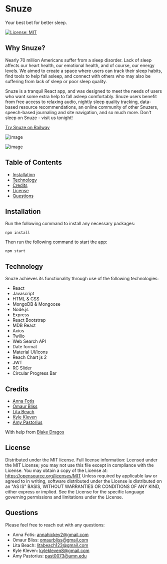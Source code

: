 # Snuze
Your best bet for better sleep.

[![License: MIT](https://img.shields.io/badge/License-MIT-yellow.svg)](https://opensource.org/licenses/MIT)

## Why Snuze?

Nearly 70 million Americans suffer from a sleep disorder. Lack of sleep affects our heart health, our emotional health, and of course, our energy levels. We aimed to create a space where users can track their sleep habits, find tools to help fall asleep, and connect with others who may also be suffering from lack of sleep or poor sleep quality.

Snuze is a tranquil React app, and was designed to meet the needs of users who want some extra help to fall asleep comfortably. Snuze users benefit from free access to relaxing audio, nightly sleep quality tracking, data-based resource recommendations, an online community of other Snuzers, speech-based journaling and site navigation, and so much more. Don't sleep on Snuze - visit us tonight!

[Try Snuze on Railway](https://snueze-production.up.railway.app/)

![image](https://user-images.githubusercontent.com/74335621/119747814-23fbbf80-be59-11eb-9edb-09f1ab6893a3.png)

![image](https://user-images.githubusercontent.com/74335621/119746645-856e5f00-be56-11eb-8047-7027eee7da4e.png)

## Table of Contents 

* [Installation](#installation)
* [Technology](#technology)
* [Credits](#credits)
* [License](#license)
* [Questions](#questions)

## Installation
Run the following command to install any necessary packages:
```
npm install
```
Then run the following command to start the app:
```
npm start
```

## Technology

Snuze achieves its functionality through use of the following technologies:

- React
- Javascript
- HTML & CSS
- MongoDB & Mongoose
- Node.js
- Express
- React Bootstrap
- MDB React
- Axios
- Twilio
- Web Search API
- Date format
- Material UI/Icons
- Reach Chart js 2
- JWT
- RC Slider
- Circular Progress Bar

## Credits

- [Anna Fotis](https://github.com/AHFotis)
- [Omaur Bliss](https://github.com/OmaurBliss)
- [Lita Beach](https://github.com/Litabeach)
- [Kyle Kleven](https://github.com/kdkleven)
- [Amy Pastorius](https://github.com/past0073)

With help from [Blake Dragos](https://github.com/BlakeDragos)

## License

Distributed under the MIT license.  Full license information:
Lcensed under the MIT License; you may not use this file except in compliance with the License. You may obtain a copy of the License at:
https://opensource.org/licenses/MIT
Unless required by applicable law or agreed to in writing, software distributed under the License is distributed on an "AS IS" BASIS, WITHOUT WARRANTIES OR CONDITIONS OF ANY KIND, either express or implied.  See the License for the specific language governing permissions and limitations under the License.

## Questions
Please feel free to reach out with any questions:

- Anna Fotis: annahickey2@gmail.com
- Omaur Bliss: omaurbliss@gmail.com
- Lita Beach: litabeach123@gmail.com
- Kyle Kleven: kylekleven8@gmail.com
- Amy Pastorius: past0073@umn.edu
